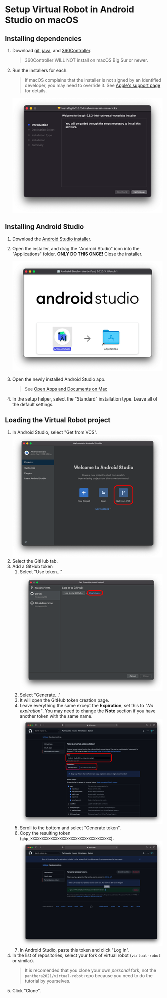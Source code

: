 # Setup Virtual Robot in Android Studio on macOS

## Installing dependencies
1. Download [git](https://github.com/panthera2021/panthera2021.github.io/releases/download/virtualrobot-androidstudio-mac/git-2.6.2-intel-universal-mavericks.pkg), [java](https://github.com/panthera2021/panthera2021.github.io/releases/download/virtualrobot-androidstudio-mac/amazon-corretto-8.302.08.1-macosx-x64.pkg), and [360Controller](https://github.com/panthera2021/panthera2021.github.io/releases/download/virtualrobot-androidstudio-mac/Install360Controller.pkg).
    > 360Controller WILL NOT install on macOS Big Sur or newer.

2. Run the installers for each.
    > If macOS complains that the installer is not signed by an identified developer, you may need to override it. See [Apple's support page](https://support.apple.com/guide/mac-help/open-a-mac-app-from-an-unidentified-developer-mh40616/mac) for details.

    ![](assets/images/install-git.png)

## Installing Android Studio
1. Download the [Android Studio installer](https://redirector.gvt1.com/edgedl/android/studio/install/2020.3.1.24/android-studio-2020.3.1.24-mac.dmg).
2. Open the installer, and drag the "Android Studio" icon into the "Applications" folder. **ONLY DO THIS ONCE!** Close the installer.

    ![](assets/images/drag-android-studio.png)

4. Open the newly installed Android Studio app.
    > See [Open Apps and Documents on Mac](https://support.apple.com/guide/mac-help/open-apps-and-documents-mchlp1014/10.14/)
5. In the setup helper, select the "Standard" installation type. Leave all of the default settings.

## Loading the Virtual Robot project
1. In Android Studio, select "Get from VCS".
    ![](assets/images/get-from-vcs.png)
2. Select the GitHub tab.
3. Add a GitHub token
    1. Select "Use token..."
        ![](assets/images/use-token.png)
    2. Select "Generate..."
    3. It will open the GitHub token creation page.
    4. Leave everything the same except the **Expiration**, set this to *"No expiration"*. You may need to change the **Note** section if you have another token with the same name.
        ![](assets/images/setup-token.png)
    5. Scroll to the bottom and select "Generate token".
    6. Copy the resulting token (`ghp_XXXXXXXXXXXXXXXXXXXXXXXXXXXXXXXXXXXX`).
        ![](assets/images/copy-token.png)
    7. In Android Studio, paste this token and click "Log In".
4. In the list of repositories, select your fork of virtual robot (`virtual-robot` or similar).
    > It is recomended that you clone your own *personal* fork, not the `panthera2021/virtual-robot` repo because you need to do the tutorial by yourselves.
6. Click "Clone".
